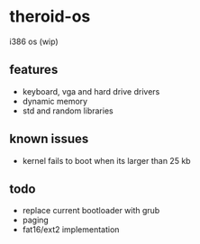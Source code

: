 # theroid-os
i386 os (wip)

## features
+ keyboard, vga and hard drive drivers
+ dynamic memory
+ std and random libraries

## known issues
+ kernel fails to boot when its larger than 25 kb

## todo
+ replace current bootloader with grub
+ paging
+ fat16/ext2 implementation
